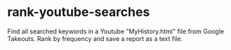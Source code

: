 # rank-youtube-searches
Find all searched keywords in a Youtube "MyHistory.html" file from Google Takeouts. Rank by frequency and save a report as a text file.
